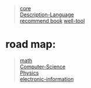 > [core](./core/core_theory.md)   
> [Description-Language](./core/Description-Language.md)           
> [recommend book](./well_book.md)
> [well-tool](./core/well_tool.md)

# road map:
>  [math](./Study-Plan/math.md)     
>  [Computer-Science](./Study-Plan/computer-science.md)     
>  [Physics](./Study-Plan/physics.md)       
>  [electronic-information](./Study-Plan/electronic-information.md)



